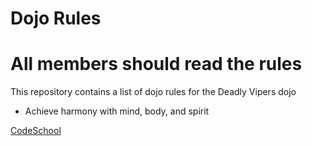 Dojo Rules
==========

# All members should read the rules

This repository contains a list of dojo rules for the Deadly Vipers dojo
*  Achieve harmony with mind, body, and spirit


[CodeSchool](https://github.com/deadlyvipers)
